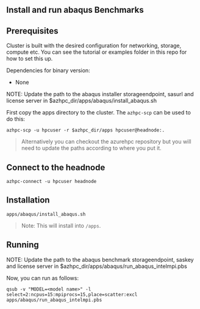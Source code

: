 ## Install and run abaqus Benchmarks

## Prerequisites

Cluster is built with the desired configuration for networking, storage, compute etc. You can see the tutorial or examples folder in this repo for how to set this up.

Dependencies for binary version:

* None

NOTE: Update the path to the abaqus installer storageendpoint, sasurl and license server in $azhpc_dir/apps/abaqus/install_abaqus.sh

First copy the apps directory to the cluster.  The `azhpc-scp` can be used to do this:

```
azhpc-scp -u hpcuser -r $azhpc_dir/apps hpcuser@headnode:.
```

> Alternatively you can checkout the azurehpc repository but you will need to update the paths according to where you put it.

## Connect to the headnode

```
azhpc-connect -u hpcuser headnode
```

## Installation

```
apps/abaqus/install_abaqus.sh 

```

> Note: This will install into `/apps`.

## Running

NOTE: Update the path to the abaqus benchmark storageendpoint, saskey and license server in $azhpc_dir/apps/abaqus/run_abaqus_intelmpi.pbs

Now, you can run as follows:

```
qsub -v "MODEL=<model name>" -l select=2:ncpus=15:mpiprocs=15,place=scatter:excl apps/abaqus/run_abaqus_intelmpi.pbs

```
